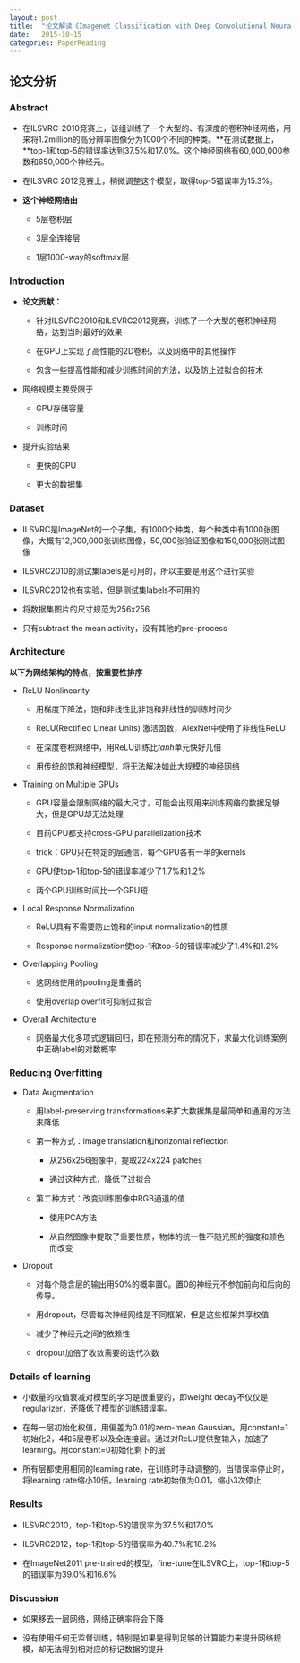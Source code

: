 ```yaml
---
layout: post
title:  "论文解读《Imagenet Classification with Deep Convolutional Neural Networks》"
date:   2015-10-15
categories: PaperReading
---
```


## 论文分析

### Abstract

- 在ILSVRC-2010竞赛上，该组训练了一个大型的、有深度的卷积神经网络，用来将1.2million的高分辨率图像分为1000个不同的种类。**在测试数据上，**top-1和top-5的错误率达到37.5%和17.0%。这个神经网络有60,000,000参数和650,000个神经元。

- 在ILSVRC 2012竞赛上，稍微调整这个模型，取得top-5错误率为15.3%。

- **这个神经网络由**

	- 5层卷积层

	- 3层全连接层
	
	- 1层1000-way的softmax层
	
### Introduction

- **论文贡献：**
	- 针对ILSVRC2010和ILSVRC2012竞赛，训练了一个大型的卷积神经网络，达到当时最好的效果
	
	- 在GPU上实现了高性能的2D卷积，以及网络中的其他操作
	
	- 包含一些提高性能和减少训练时间的方法，以及防止过拟合的技术
	
- 网络规模主要受限于

	- GPU存储容量
	
	- 训练时间
	
- 提升实验结果

	- 更快的GPU
	
	- 更大的数据集
	
### Dataset

- ILSVRC是ImageNet的一个子集，有1000个种类，每个种类中有1000张图像，大概有12,000,000张训练图像，50,000张验证图像和150,000张测试图像

- ILSVRC2010的测试集labels是可用的，所以主要是用这个进行实验

- ILSVRC2012也有实验，但是测试集labels不可用的

- 将数据集图片的尺寸规范为256x256

- 只有subtract the mean activity，没有其他的pre-process

### Architecture

**以下为网络架构的特点，按重要性排序**

- ReLU Nonlinearity

	- 用梯度下降法，饱和非线性比非饱和非线性的训练时间少
	
	- ReLU(Rectified Linear Units) 激活函数，AlexNet中使用了非线性ReLU
	
	- 在深度卷积网络中，用ReLU训练比*tanh*单元快好几倍
	
	- 用传统的饱和神经模型，将无法解决如此大规模的神经网络
	
- Training on Multiple GPUs

	- GPU容量会限制网络的最大尺寸，可能会出现用来训练网络的数据足够大，但是GPU却无法处理
	
	- 目前CPU都支持cross-GPU parallelization技术
	
	- trick：GPU只在特定的层通信，每个GPU各有一半的kernels
	
	- GPU使top-1和top-5的错误率减少了1.7%和1.2%
	
	- 两个GPU训练时间比一个GPU短

- Local Response Normalization

	- ReLU具有不需要防止饱和的input normalization的性质

	- Response normalization使top-1和top-5的错误率减少了1.4%和1.2%

- Overlapping Pooling

	- 这网络使用的pooling是重叠的
	
	- 使用overlap overfit可抑制过拟合
	
- Overall Architecture

	- 网络最大化多项式逻辑回归，即在预测分布的情况下，求最大化训练案例中正确label的对数概率

### Reducing Overfitting

- Data Augmentation

	- 用label-preserving transformations来扩大数据集是最简单和通用的方法来降低
	
	- 第一种方式：image translation和horizontal reflection
	
		- 从256x256图像中，提取224x224 patches

		- 通过这种方式，降低了过拟合		
	- 第二种方式：改变训练图像中RGB通道的值

		- 使用PCA方法
		
		- 从自然图像中提取了重要性质，物体的统一性不随光照的强度和颜色而改变
		
- Dropout

	- 对每个隐含层的输出用50%的概率置0。置0的神经元不参加前向和后向的传导。
	
	- 用dropout，尽管每次神经网络是不同框架，但是这些框架共享权值
	
	- 减少了神经元之间的依赖性
	
	- dropout加倍了收敛需要的迭代次数
	
### Details of learning

- 小数量的权值衰减对模型的学习是很重要的，即weight decay不仅仅是regularizer，还降低了模型的训练错误率。

- 在每一层初始化权值，用偏差为0.01的zero-mean Gaussian。用constant=1初始化2，4和5层卷积以及全连接层。通过对ReLU提供整输入，加速了learning。用constant=0初始化剩下的层

- 所有层都使用相同的learning rate，在训练时手动调整的。当错误率停止时，将learning rate缩小10倍。learning rate初始值为0.01，缩小3次停止

### Results

- ILSVRC2010，top-1和top-5的错误率为37.5%和17.0%

- ILSVRC2012，top-1和top-5的错误率为40.7%和18.2%

- 在ImageNet2011 pre-trained的模型，fine-tune在ILSVRC上，top-1和top-5的错误率为39.0%和16.6%

### Discussion

- 如果移去一层网络，网络正确率将会下降

- 没有使用任何无监督训练，特别是如果是得到足够的计算能力来提升网络规模，却无法得到相对应的标记数据的提升
